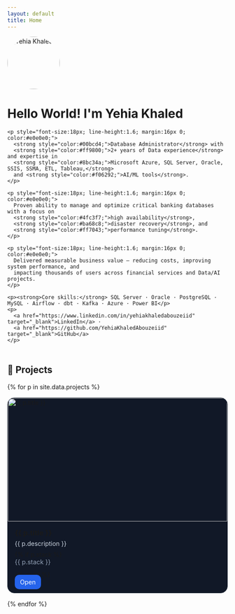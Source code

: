 ```yaml
---
layout: default
title: Home
---
```


<div class="intro">
  <img src="/assets/images/avatar.png" alt="Yehia Khaled" style="width:120px;border-radius:50%;margin-right:16px;" />
  <div>
    <h1>Hello World! I'm <span class="highlight">Yehia Khaled</span></h1>

    <p style="font-size:18px; line-height:1.6; margin:16px 0; color:#e0e0e0;">
      <strong style="color:#00bcd4;">Database Administrator</strong> with 
      <strong style="color:#ff9800;">2+ years of Data experience</strong> and expertise in 
      <strong style="color:#8bc34a;">Microsoft Azure, SQL Server, Oracle, SSIS, SSMA, ETL, Tableau,</strong> 
      and <strong style="color:#f06292;">AI/ML tools</strong>.
    </p>

    <p style="font-size:18px; line-height:1.6; margin:16px 0; color:#e0e0e0;">
      Proven ability to manage and optimize critical banking databases with a focus on 
      <strong style="color:#4fc3f7;">high availability</strong>, 
      <strong style="color:#ba68c8;">disaster recovery</strong>, and 
      <strong style="color:#ff7043;">performance tuning</strong>.
    </p>

    <p style="font-size:18px; line-height:1.6; margin:16px 0; color:#e0e0e0;">
      Delivered measurable business value — reducing costs, improving system performance, and 
      impacting thousands of users across financial services and Data/AI projects.
    </p>

    <p><strong>Core skills:</strong> SQL Server · Oracle · PostgreSQL · MySQL · Airflow · dbt · Kafka · Azure · Power BI</p>
    <p>
      <a href="https://www.linkedin.com/in/yehiakhaledabouzeiid" target="_blank">LinkedIn</a> ·
      <a href="https://github.com/YehiaKhaledAbouzeiid" target="_blank">GitHub</a>
    </p>
  </div>
</div>

<section id="projects" style="margin-top:48px;">
  <h2>🚀 Projects</h2>

  <div style="display:grid;grid-template-columns:repeat(auto-fill,minmax(280px,1fr));gap:16px;margin-top:16px;">
    {% for p in site.data.projects %}
      <article style="background:#111827;border:1px solid #1f2937;border-radius:16px;overflow:hidden;">
        <div style="aspect-ratio:16/9;overflow:hidden;">
          <img src="{{ p.preview_gif | default: p.image }}" alt="{{ p.title }}" style="width:100%;height:100%;object-fit:cover;">
        </div>
        <div style="padding:16px;">
          <h3 style="margin:0 0 6px 0;">{{ p.title }}</h3>
          <p style="margin:0 0 8px 0;color:#cbd5e1;">{{ p.description }}</p>
          {% if p.stack %}
            <p style="margin:0 0 12px 0;font-size:0.9rem;color:#94a3b8;">{{ p.stack }}</p>
          {% endif %}
          <div>
            <a href="{{ p.link }}" target="_blank" style="text-decoration:none;background:#2563eb;color:white;padding:8px 12px;border-radius:10px;">Open</a>
          </div>
        </div>
      </article>
    {% endfor %}
  </div>
</section>
